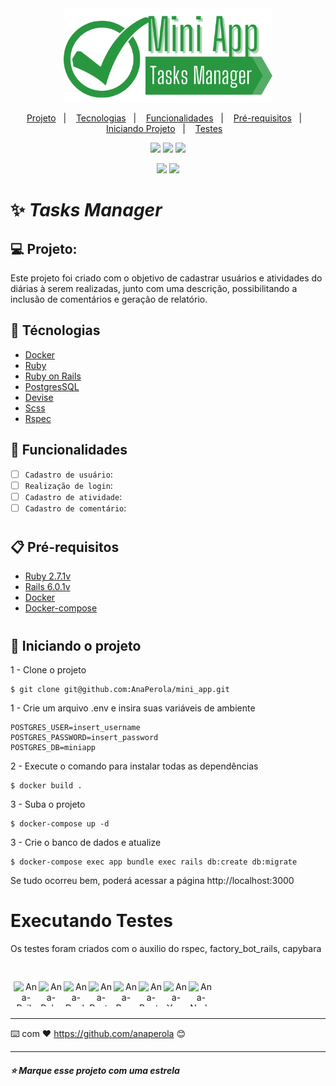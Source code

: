 <div align="center">
  <img height="150em" src="./app/assets/images/logo-miniapp.png" />
</div>

<p align="center">
  <a href="#-projeto">Projeto</a>&nbsp;&nbsp;&nbsp;|&nbsp;&nbsp;&nbsp;
  <a href="#-técnologias">Tecnologias</a>&nbsp;&nbsp;&nbsp;|&nbsp;&nbsp;&nbsp;
  <a href="#-funcionalidades">Funcionalidades</a>&nbsp;&nbsp;&nbsp;|&nbsp;&nbsp;&nbsp;
  <a href="#-pré-requisitos">Pré-requisitos</a>&nbsp;&nbsp;&nbsp;|&nbsp;&nbsp;&nbsp;
  <a href="#-iniciando-o-projeto">Iniciando Projeto</a>&nbsp;&nbsp;&nbsp;|&nbsp;&nbsp;&nbsp;
  <a href="#-executando-testes">Testes</a>&nbsp;&nbsp;&nbsp;
</p>

<p align="center">
  <img src="https://img.shields.io/badge/Ruby-CC342D?style=for-the-badge&logo=ruby&logoColor=white"/>
  <img src="https://img.shields.io/badge/Docker-2496ED?style=for-the-badge&logo=docker&logoColor=white"/>
  <img src="https://img.shields.io/badge/PostgreSQL-316192?style=for-the-badge&logo=postgresql&logoColor=white"/>
</p>
<p align="center">
  <img src="https://img.shields.io/static/v1?label=release-date&message=May-2022&color=orange"/>
  <img src="https://img.shields.io/static/v1?label=status&message=Development&color=green"/>  
</p>

# ✨ *Tasks Manager*

## 💻 Projeto:

Este projeto foi criado com o objetivo de cadastrar usuários e atividades do diárias à serem realizadas, junto com uma descrição, possibilitando a inclusão de comentários e geração de relatório.

## 🚀 Técnologias

- [Docker](https://www.docker.com/)
- [Ruby](https://www.ruby-lang.org/pt/)
- [Ruby on Rails](https://rubyonrails.org/)
- [PostgresSQL](https://www.postgresql.org/)
- [Devise](https://github.com/heartcombo/devise)
- [Scss](https://sass-lang.com/)
- [Rspec](https://rspec.info/)

## 🔨 Funcionalidades

- [ ] `Cadastro de usuário`: 
- [ ] `Realização de login`: 
- [ ] `Cadastro de atividade`: 
- [ ] `Cadastro de comentário`:
#

## 📋 Pré-requisitos

- [Ruby 2.7.1v](https://www.ruby-lang.org/pt/)
- [Rails 6.0.1v](https://rubyonrails.org/)
- [Docker](https://www.docker.com/)
- [Docker-compose](https://docs.docker.com/compose/)

# 
## 🔧 Iniciando o projeto

1 - Clone o projeto
```console
$ git clone git@github.com:AnaPerola/mini_app.git
```
1 - Crie um arquivo .env e insira suas variáveis de ambiente
```console
POSTGRES_USER=insert_username
POSTGRES_PASSWORD=insert_password
POSTGRES_DB=miniapp
```
2 - Execute o comando para instalar todas as dependências
```console
$ docker build .
```
3 - Suba o projeto 
```console
$ docker-compose up -d
```
3 - Crie o banco de dados e atualize 
```console
$ docker-compose exec app bundle exec rails db:create db:migrate
```

Se tudo ocorreu bem, poderá acessar a página http://localhost:3000

# Executando Testes

Os testes foram criados com o auxilio do rspec, factory_bot_rails, capybara
#

<div align="center" style="display:flex; padding:5px; ">
  <img
    alt="Ana-Rails" 
    style="height:40px; width:40px;"
    src="https://cdn.jsdelivr.net/gh/devicons/devicon/icons/rails/rails-plain.svg"
  >
  <img
    alt="Ana-Ruby"
    style="height:40px; width:40px;"
    src="https://cdn.jsdelivr.net/gh/devicons/devicon/icons/ruby/ruby-original.svg"
  />
  <img
    alt="Ana-Docker"
    style="height:40px; width:40px;"
    src="https://cdn.jsdelivr.net/gh/devicons/devicon/icons/docker/docker-original.svg" 
  />
  <img
    alt="Ana-PostgresSQL"
    style="height:40px; width:40px;"
    src="https://cdn.jsdelivr.net/gh/devicons/devicon/icons/postgresql/postgresql-original.svg" 
  />
  <img
    alt="Ana-Rspec"
    style="height:40px; width:40px;"
    src="https://cdn.jsdelivr.net/gh/devicons/devicon/icons/rspec/rspec-original.svg" 
  />
  <img
    alt="Ana-Bootstrap"
    style="height:40px; width:40px;"
    src="https://cdn.jsdelivr.net/gh/devicons/devicon/icons/bootstrap/bootstrap-original.svg" 
  /> 
  <img
    alt="Ana-Yarn"
    style="height:40px; width:40px;"
    src="https://cdn.jsdelivr.net/gh/devicons/devicon/icons/yarn/yarn-original.svg" 
  />
  <img
    alt="Ana-Node"
    style="height:40px; width:40px;"
    src="https://cdn.jsdelivr.net/gh/devicons/devicon/icons/nodejs/nodejs-original.svg" 
  />
</div>          

---
⌨️ com ❤️ https://github.com/anaperola 😊

---
##### ⭐ Marque esse projeto com uma estrela
